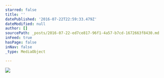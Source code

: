 ```yaml
---
starred: false
title: ''
datePublished: '2016-07-22T22:59:33.479Z'
dateModified: null
author: []
sourcePath: _posts/2016-07-22-ed7ce817-96f1-4a57-b7cd-1672663f8430.md
inFeed: true
hasPage: false
inNav: false
_type: MediaObject

---
```

![](https://the-grid-user-content.s3-us-west-2.amazonaws.com/1b1d5bfa-a727-4cff-a736-0ed6c009278f.jpg)